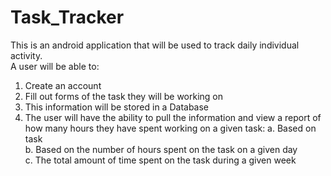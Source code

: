 # Task_Tracker
This is an android application that will be used to track daily individual activity.  
A user will be able to:  
1. Create an account  
2. Fill out forms of the task they will be working on  
3. This information will be stored in a Database  
4. The user will have the ability to pull the information and view a report of how many hours they have spent working on a given task: 
  a. Based on task   
  b. Based on the number of hours spent on the task on a given day   
  c. The total amount of time spent on the task during a given week
